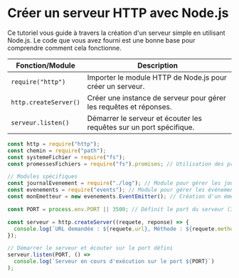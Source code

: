# Créer un serveur HTTP avec Node.js

Ce tutoriel vous guide à travers la création d'un serveur simple en utilisant Node.js. Le code que vous avez fourni est une bonne base pour comprendre comment cela fonctionne.

| **Fonction/Module**   | **Description**                                                     |
| --------------------- | ------------------------------------------------------------------- |
| `require("http")`     | Importer le module HTTP de Node.js pour créer un serveur.           |
| `http.createServer()` | Créer une instance de serveur pour gérer les requêtes et réponses.  |
| `serveur.listen()`    | Démarrer le serveur et écouter les requêtes sur un port spécifique. |

```js
const http = require("http");
const chemin = require("path");
const systemeFichier = require("fs");
const promessesFichiers = require("fs").promises; // Utilisation des promesses pour les opérations sur les fichiers

// Modules spécifiques
const journalEvenement = require("./log"); // Module pour gérer les journaux d'événements
const evenements = require("events"); // Module pour gérer les événements
const monEmetteur = new evenements.EventEmitter(); // Création d'un émetteur d'événements personnalisé

const PORT = process.env.PORT || 3500; // Définit le port du serveur (3500 par défaut)

const serveur = http.createServer((requete, reponse) => {
  console.log(`URL demandée : ${requete.url}, Méthode : ${requete.method}`);
});

// Démarrer le serveur et écouter sur le port défini
serveur.listen(PORT, () =>
  console.log(`Serveur en cours d'exécution sur le port ${PORT}`)
);
```
